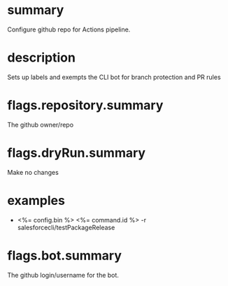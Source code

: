 # summary

Configure github repo for Actions pipeline.

# description

Sets up labels and exempts the CLI bot for branch protection and PR rules

# flags.repository.summary

The github owner/repo

# flags.dryRun.summary

Make no changes

# examples

- <%= config.bin %> <%= command.id %> -r salesforcecli/testPackageRelease

# flags.bot.summary

The github login/username for the bot.
